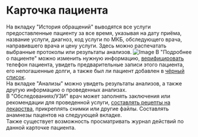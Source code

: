 # Карточка пациента

На вкладку "История обращений" выводятся все услуги предоставленные пациенту за все время, указывая на дату приёма, название услуги, диагноз, код услуги по МКБ, обследующего врача, направившего врача и цену услуги. Здесь можно распечатать выбранные протоколы или результаты анализов.
![Image](Image/PejatAnalizov1.gif)
В "Подробнее о пациенте" можно изменить нужную информацию, <a href="./verification">верифицировать</a> телефон пациента, увидеть предварительные записи этого пациента, его непогашенные долги, а также был ли пациент добавлен в <a href="./BlackList">чёрный список</a>.  
На вкладке "Анализы" можно увидеть результаты анализов, а также другую информацию о проведенных анализах.  
В "Обследованиях/УЗИ" врач может заполнять заключения или рекомендации для проведенной услуги, <a href="./drugs">составлять рецепты на лекарства</a>, прикреплять снимки или другие файлы. Составлять анамнезы пацентов на следуующей вкладке.   
Также существует возможность просматривать журнал действий по данной карточке пациента.   